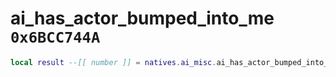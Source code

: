 # ai_has_actor_bumped_into_me `0x6BCC744A`

```lua
local result --[[ number ]] = natives.ai_misc.ai_has_actor_bumped_into_me(_unk0 --[[ number ]], _unk1 --[[ number ]], _unk2 --[[ number ]])
```